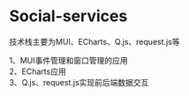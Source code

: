 # Social-services
技术栈主要为MUI、ECharts、Q.js、request.js等

1、MUI事件管理和窗口管理的应用  <br/>
2、ECharts应用   <br/>
3、Q.js、request.js实现前后端数据交互
